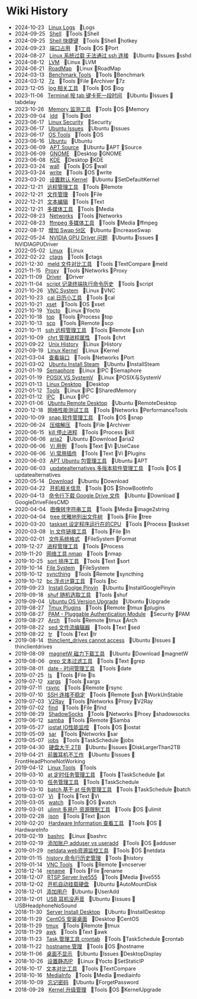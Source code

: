 # Wiki History

- 2024-10-23&nbsp;&nbsp; [Linux Logs](/0136_Logs)&nbsp;&nbsp; :bookmark:Logs
- 2024-09-25&nbsp;&nbsp; [Shell](/0134_Tools_Shell)&nbsp;&nbsp; :bookmark:Tools :bookmark:Shell
- 2024-09-25&nbsp;&nbsp; [Shell 快捷键](/0135_Tools_Shell_hotkey)&nbsp;&nbsp; :bookmark:Tools :bookmark:Shell :bookmark:hotkey
- 2024-09-23&nbsp;&nbsp; [端口占用](/0133_Tools_OS_Port)&nbsp;&nbsp; :bookmark:Tools :bookmark:OS :bookmark:Port
- 2024-08-27&nbsp;&nbsp; [Linux 系统过载 无法通过 ssh 连接](/0132_Ubuntu_Issues_sshd)&nbsp;&nbsp; :bookmark:Ubuntu :bookmark:Issues :bookmark:sshd
- 2024-08-12&nbsp;&nbsp; [LVM](/0131_Linux_LVM)&nbsp;&nbsp; :bookmark:Linux :bookmark:LVM
- 2024-06-21&nbsp;&nbsp; [RoadMap](/0130_Linux_RoadMap)&nbsp;&nbsp; :bookmark:Linux :bookmark:RoadMap
- 2024-03-13&nbsp;&nbsp; [Benchmark Tools](/0129_Tools_Benchmark)&nbsp;&nbsp; :bookmark:Tools :bookmark:Benchmark
- 2024-03-12&nbsp;&nbsp; [7z](/0128_Tools_File_Archiver_7z)&nbsp;&nbsp; :bookmark:Tools :bookmark:File :bookmark:Archiver :bookmark:7z
- 2023-12-05&nbsp;&nbsp; [log 相关工具](/0127_Tools_OS_log)&nbsp;&nbsp; :bookmark:Tools :bookmark:OS :bookmark:log
- 2023-11-06&nbsp;&nbsp; [Terminal 按 tab 键卡死一段时间](/0126_Ubuntu_Issues_tabdelay)&nbsp;&nbsp; :bookmark:Ubuntu :bookmark:Issues :bookmark:tabdelay
- 2023-10-26&nbsp;&nbsp; [Memory 监测工具](/0125_Tools_OS_Memory)&nbsp;&nbsp; :bookmark:Tools :bookmark:OS :bookmark:Memory
- 2023-09-04&nbsp;&nbsp; [ldd](/0124_Tools_ldd)&nbsp;&nbsp; :bookmark:Tools :bookmark:ldd
- 2023-06-17&nbsp;&nbsp; [Linux Security](/0123_Security)&nbsp;&nbsp; :bookmark:Security
- 2023-06-17&nbsp;&nbsp; [Ubuntu Issues](/0121_Ubuntu_Issues)&nbsp;&nbsp; :bookmark:Ubuntu :bookmark:Issues
- 2023-06-17&nbsp;&nbsp; [OS Tools](/0122_Tools_OS)&nbsp;&nbsp; :bookmark:Tools :bookmark:OS
- 2023-06-16&nbsp;&nbsp; [Ubuntu](/0120_Ubuntu)&nbsp;&nbsp; :bookmark:Ubuntu
- 2023-06-09&nbsp;&nbsp; [APT Source](/0119_Ubuntu_APT_Source)&nbsp;&nbsp; :bookmark:Ubuntu :bookmark:APT :bookmark:Source
- 2023-06-09&nbsp;&nbsp; [GNOME](/0118_Desktop_GNOME)&nbsp;&nbsp; :bookmark:Desktop :bookmark:GNOME
- 2023-06-08&nbsp;&nbsp; [KDE](/0117_Desktop_KDE)&nbsp;&nbsp; :bookmark:Desktop :bookmark:KDE
- 2023-03-24&nbsp;&nbsp; [wall](/0115_Tools_OS_wall)&nbsp;&nbsp; :bookmark:Tools :bookmark:OS :bookmark:wall
- 2023-03-24&nbsp;&nbsp; [write](/0116_Tools_OS_write)&nbsp;&nbsp; :bookmark:Tools :bookmark:OS :bookmark:write
- 2023-03-20&nbsp;&nbsp; [设置默认 Kernel](/0114_Ubuntu_SetDefaultKernel)&nbsp;&nbsp; :bookmark:Ubuntu :bookmark:SetDefaultKernel
- 2022-12-21&nbsp;&nbsp; [远程管理工具](/0075_Tools_Remote)&nbsp;&nbsp; :bookmark:Tools :bookmark:Remote
- 2022-12-21&nbsp;&nbsp; [文件管理](/0077_Tools_File)&nbsp;&nbsp; :bookmark:Tools :bookmark:File
- 2022-12-21&nbsp;&nbsp; [文本编辑](/0078_Tools_Text)&nbsp;&nbsp; :bookmark:Tools :bookmark:Text
- 2022-12-21&nbsp;&nbsp; [多媒体工具](/0076_Tools_Media)&nbsp;&nbsp; :bookmark:Tools :bookmark:Media
- 2022-08-23&nbsp;&nbsp; [Networks](/0060_Tools_Networks)&nbsp;&nbsp; :bookmark:Tools :bookmark:Networks
- 2022-08-23&nbsp;&nbsp; [ffmpeg 多媒体工具](/0002_Tools_Media_ffmpeg)&nbsp;&nbsp; :bookmark:Tools :bookmark:Media :bookmark:ffmpeg
- 2022-08-17&nbsp;&nbsp; [增加 Swap 分区](/0083_Ubuntu_IncreaseSwap)&nbsp;&nbsp; :bookmark:Ubuntu :bookmark:IncreaseSwap
- 2022-05-24&nbsp;&nbsp; [NVIDIA GPU Driver 问题](/0110_Ubuntu_Issues_NVIDIAGPUDriver)&nbsp;&nbsp; :bookmark:Ubuntu :bookmark:Issues :bookmark:NVIDIAGPUDriver
- 2022-05-02&nbsp;&nbsp; [Linux](/0001_Linux)&nbsp;&nbsp; :bookmark:Linux
- 2022-02-22&nbsp;&nbsp; [ctags](/0003_Tools_ctags)&nbsp;&nbsp; :bookmark:Tools :bookmark:ctags
- 2021-12-30&nbsp;&nbsp; [meld 文件对比工具](/0004_Tools_TextCompare_meld)&nbsp;&nbsp; :bookmark:Tools :bookmark:TextCompare :bookmark:meld
- 2021-11-15&nbsp;&nbsp; [Proxy](/0080_Tools_Networks_Proxy)&nbsp;&nbsp; :bookmark:Tools :bookmark:Networks :bookmark:Proxy
- 2021-11-09&nbsp;&nbsp; [Driver](/0005_Driver)&nbsp;&nbsp; :bookmark:Driver
- 2021-11-04&nbsp;&nbsp; [script 记录终端执行命令历史](/0006_Tools_script)&nbsp;&nbsp; :bookmark:Tools :bookmark:script
- 2021-10-26&nbsp;&nbsp; [VNC System](/0105_Linux_VNC)&nbsp;&nbsp; :bookmark:Linux :bookmark:VNC
- 2021-10-23&nbsp;&nbsp; [cal 日历小工具](/0007_Tools_cal)&nbsp;&nbsp; :bookmark:Tools :bookmark:cal
- 2021-10-21&nbsp;&nbsp; [xset](/0008_Tools_OS_xset)&nbsp;&nbsp; :bookmark:Tools :bookmark:OS :bookmark:xset
- 2021-10-19&nbsp;&nbsp; [Yocto](/0084_Linux_Yocto)&nbsp;&nbsp; :bookmark:Linux :bookmark:Yocto
- 2021-10-18&nbsp;&nbsp; [top](/0009_Tools_Process_top)&nbsp;&nbsp; :bookmark:Tools :bookmark:Process :bookmark:top
- 2021-10-13&nbsp;&nbsp; [scp](/0010_Tools_Remote_scp)&nbsp;&nbsp; :bookmark:Tools :bookmark:Remote :bookmark:scp
- 2021-10-11&nbsp;&nbsp; [ssh 远程管理工具](/0011_Tools_Remote_ssh)&nbsp;&nbsp; :bookmark:Tools :bookmark:Remote :bookmark:ssh
- 2021-10-09&nbsp;&nbsp; [chrt 管理进程属性](/0012_Tools_chrt)&nbsp;&nbsp; :bookmark:Tools :bookmark:chrt
- 2021-09-22&nbsp;&nbsp; [Unix History](/0113_Linux_History)&nbsp;&nbsp; :bookmark:Linux :bookmark:History
- 2021-09-19&nbsp;&nbsp; [Linux Kernel](/0013_Linux_Kernel)&nbsp;&nbsp; :bookmark:Linux :bookmark:Kernel
- 2021-03-04&nbsp;&nbsp; [查看端口](/0056_Tools_Networks_Port)&nbsp;&nbsp; :bookmark:Tools :bookmark:Networks :bookmark:Port
- 2021-03-02&nbsp;&nbsp; [Ubuntu Install Steam](/0063_Ubuntu_InstallSteam)&nbsp;&nbsp; :bookmark:Ubuntu :bookmark:InstallSteam
- 2021-01-19&nbsp;&nbsp; [Semaphore](/0088_Linux_IPC_Semaphore)&nbsp;&nbsp; :bookmark:Linux :bookmark:IPC :bookmark:Semaphore
- 2021-01-19&nbsp;&nbsp; [POSIX VS SystemV](/0082_Linux_POSIX与SystemV)&nbsp;&nbsp; :bookmark:Linux :bookmark:POSIX与SystemV
- 2021-01-13&nbsp;&nbsp; [Linux Desktop](/0057_Desktop)&nbsp;&nbsp; :bookmark:Desktop
- 2021-01-12&nbsp;&nbsp; [Tools](/0087_Linux_IPC_SharedMemory)&nbsp;&nbsp; :bookmark:Linux :bookmark:IPC :bookmark:SharedMemory
- 2021-01-12&nbsp;&nbsp; [IPC](/0086_Linux_IPC)&nbsp;&nbsp; :bookmark:Linux :bookmark:IPC
- 2021-01-06&nbsp;&nbsp; [Ubuntu Remote Desktop](/0058_Ubuntu_RemoteDesktop)&nbsp;&nbsp; :bookmark:Ubuntu :bookmark:RemoteDesktop
- 2020-12-18&nbsp;&nbsp; [网络性能测试工具](/0106_Tools_Networks_PerformanceTools)&nbsp;&nbsp; :bookmark:Tools :bookmark:Networks :bookmark:PerformanceTools
- 2020-10-09&nbsp;&nbsp; [snap 软件管理工具](/0021_Tools_OS_snap)&nbsp;&nbsp; :bookmark:Tools :bookmark:OS :bookmark:snap
- 2020-06-24&nbsp;&nbsp; [压缩解压](/0020_Tools_File_Archiver)&nbsp;&nbsp; :bookmark:Tools :bookmark:File :bookmark:Archiver
- 2020-06-15&nbsp;&nbsp; [kill 停止进程](/0019_Tools_Process_kill)&nbsp;&nbsp; :bookmark:Tools :bookmark:Process :bookmark:kill
- 2020-06-06&nbsp;&nbsp; [aria2](/0091_Ubuntu_Download_aria2)&nbsp;&nbsp; :bookmark:Ubuntu :bookmark:Download :bookmark:aria2
- 2020-06-06&nbsp;&nbsp; [Vi 用例](/0018_Tools_Text_Vi_UseCase)&nbsp;&nbsp; :bookmark:Tools :bookmark:Text :bookmark:Vi :bookmark:UseCase
- 2020-06-06&nbsp;&nbsp; [Vi 常用插件](/0017_Tools_Text_Vi_Plugins)&nbsp;&nbsp; :bookmark:Tools :bookmark:Text :bookmark:Vi :bookmark:Plugins
- 2020-06-03&nbsp;&nbsp; [APT Ubuntu 包管理工具](/0015_Ubuntu_APT)&nbsp;&nbsp; :bookmark:Ubuntu :bookmark:APT
- 2020-06-03&nbsp;&nbsp; [updatealternatives 多版本软件管理工具](/0016_Tools_OS_updatealternatives)&nbsp;&nbsp; :bookmark:Tools :bookmark:OS :bookmark:updatealternatives
- 2020-05-14&nbsp;&nbsp; [Download](/0014_Ubuntu_Download)&nbsp;&nbsp; :bookmark:Ubuntu :bookmark:Download
- 2020-04-22&nbsp;&nbsp; [开机相关信息](/0061_Tools_OS_ShowBootInfo)&nbsp;&nbsp; :bookmark:Tools :bookmark:OS :bookmark:ShowBootInfo
- 2020-04-13&nbsp;&nbsp; [命令行下载 Google Drive 文件](/0109_Ubuntu_Download_GoogleDriveFilesCMD)&nbsp;&nbsp; :bookmark:Ubuntu :bookmark:Download :bookmark:GoogleDriveFilesCMD
- 2020-04-04&nbsp;&nbsp; [图像转字符串工具](/0036_Tools_Media_image2string)&nbsp;&nbsp; :bookmark:Tools :bookmark:Media :bookmark:image2string
- 2020-04-04&nbsp;&nbsp; [tree 优雅地列出文件树](/0035_Tools_File_tree)&nbsp;&nbsp; :bookmark:Tools :bookmark:File :bookmark:tree
- 2020-03-20&nbsp;&nbsp; [taskset 设定程序运行在的CPU](/0034_Tools_Process_taskset)&nbsp;&nbsp; :bookmark:Tools :bookmark:Process :bookmark:taskset
- 2020-03-08&nbsp;&nbsp; [ln 文件链接工具](/0033_Tools_File_ln)&nbsp;&nbsp; :bookmark:Tools :bookmark:File :bookmark:ln
- 2020-02-01&nbsp;&nbsp; [文件系统格式](/0081_FileSystem_Format)&nbsp;&nbsp; :bookmark:FileSystem :bookmark:Format
- 2019-12-27&nbsp;&nbsp; [进程管理工具](/0032_Tools_Process)&nbsp;&nbsp; :bookmark:Tools :bookmark:Process
- 2019-11-20&nbsp;&nbsp; [网络工具 nmap](/0062_Tools_nmap)&nbsp;&nbsp; :bookmark:Tools :bookmark:nmap
- 2019-10-25&nbsp;&nbsp; [sort 排序工具](/0031_Tools_Text_sort)&nbsp;&nbsp; :bookmark:Tools :bookmark:Text :bookmark:sort
- 2019-10-14&nbsp;&nbsp; [File System](/0064_FileSystem)&nbsp;&nbsp; :bookmark:FileSystem
- 2019-10-12&nbsp;&nbsp; [syncthing](/0029_Tools_Remote_syncthing)&nbsp;&nbsp; :bookmark:Tools :bookmark:Remote :bookmark:syncthing
- 2019-10-12&nbsp;&nbsp; [bc 浮点计算工具](/0030_Tools_bc)&nbsp;&nbsp; :bookmark:Tools :bookmark:bc
- 2019-09-23&nbsp;&nbsp; [Install Goolge Pinyin](/0090_Ubuntu_InstallGooglePinyin)&nbsp;&nbsp; :bookmark:Ubuntu :bookmark:InstallGooglePinyin
- 2019-09-18&nbsp;&nbsp; [shuf 随机选取工具](/0028_Tools_shuf)&nbsp;&nbsp; :bookmark:Tools :bookmark:shuf
- 2019-09-04&nbsp;&nbsp; [Ubuntu OS Version Upgrade](/0089_Ubuntu_Upgrade)&nbsp;&nbsp; :bookmark:Ubuntu :bookmark:Upgrade
- 2019-08-27&nbsp;&nbsp; [Tmux Plugins](/0112_Tools_Remote_tmux_plugins)&nbsp;&nbsp; :bookmark:Tools :bookmark:Remote :bookmark:tmux :bookmark:plugins
- 2019-08-27&nbsp;&nbsp; [PAM - Pluggable Authentication Module](/0065_Security_PAM)&nbsp;&nbsp; :bookmark:Security :bookmark:PAM
- 2019-08-27&nbsp;&nbsp; [Arch](/0111_Tools_Remote_tmux_Arch)&nbsp;&nbsp; :bookmark:Tools :bookmark:Remote :bookmark:tmux :bookmark:Arch
- 2019-08-22&nbsp;&nbsp; [sed 文件流编辑器](/0027_Tools_Text_sed)&nbsp;&nbsp; :bookmark:Tools :bookmark:Text :bookmark:sed
- 2019-08-22&nbsp;&nbsp; [tr](/0026_Tools_Text_tr)&nbsp;&nbsp; :bookmark:Tools :bookmark:Text :bookmark:tr
- 2019-08-14&nbsp;&nbsp; [thinclient_drives cannot access](/0092_Ubuntu_Issues_thinclientdrives)&nbsp;&nbsp; :bookmark:Ubuntu :bookmark:Issues :bookmark:thinclientdrives
- 2019-08-09&nbsp;&nbsp; [magnetW 磁力下载工具](/0055_Ubuntu_Download_magnetW)&nbsp;&nbsp; :bookmark:Ubuntu :bookmark:Download :bookmark:magnetW
- 2019-08-06&nbsp;&nbsp; [grep 文本过滤工具](/0025_Tools_Text_grep)&nbsp;&nbsp; :bookmark:Tools :bookmark:Text :bookmark:grep
- 2019-08-01&nbsp;&nbsp; [date - 时间管理工具](/0024_Tools_date)&nbsp;&nbsp; :bookmark:Tools :bookmark:date
- 2019-07-25&nbsp;&nbsp; [ls](/0023_Tools_File_ls)&nbsp;&nbsp; :bookmark:Tools :bookmark:File :bookmark:ls
- 2019-07-12&nbsp;&nbsp; [xargs](/0022_Tools_xargs)&nbsp;&nbsp; :bookmark:Tools :bookmark:xargs
- 2019-07-11&nbsp;&nbsp; [rsync](/0044_Tools_Remote_rsync)&nbsp;&nbsp; :bookmark:Tools :bookmark:Remote :bookmark:rsync
- 2019-07-10&nbsp;&nbsp; [SSH 连接不稳定](/0100_Tools_Remote_ssh_WorkUnStable)&nbsp;&nbsp; :bookmark:Tools :bookmark:Remote :bookmark:ssh :bookmark:WorkUnStable
- 2019-07-03&nbsp;&nbsp; [V2Ray](/0066_Tools_Networks_Proxy_V2Ray)&nbsp;&nbsp; :bookmark:Tools :bookmark:Networks :bookmark:Proxy :bookmark:V2Ray
- 2019-07-02&nbsp;&nbsp; [find](/0043_Tools_File_find)&nbsp;&nbsp; :bookmark:Tools :bookmark:File :bookmark:find
- 2019-06-29&nbsp;&nbsp; [ShadowSocks](/0067_Tools_Networks_Proxy_shadowsocks)&nbsp;&nbsp; :bookmark:Tools :bookmark:Networks :bookmark:Proxy :bookmark:shadowsocks
- 2019-06-12&nbsp;&nbsp; [samba](/0046_Tools_Remote_Samba)&nbsp;&nbsp; :bookmark:Tools :bookmark:Remote :bookmark:Samba
- 2019-05-27&nbsp;&nbsp; [iostat IO性能监控](/0045_Tools_OS_iostat)&nbsp;&nbsp; :bookmark:Tools :bookmark:OS :bookmark:iostat
- 2019-05-09&nbsp;&nbsp; [sar](/0048_Tools_Networks_sar)&nbsp;&nbsp; :bookmark:Tools :bookmark:Networks :bookmark:sar
- 2019-05-07&nbsp;&nbsp; [jobs](/0047_Tools_TaskSchedule_jobs)&nbsp;&nbsp; :bookmark:Tools :bookmark:TaskSchedule :bookmark:jobs
- 2019-04-30&nbsp;&nbsp; [硬盘大于 2TB](/0099_Ubuntu_Issues_DiskLargerThan2TB)&nbsp;&nbsp; :bookmark:Ubuntu :bookmark:Issues :bookmark:DiskLargerThan2TB
- 2019-04-21&nbsp;&nbsp; [前置耳机不工作](/0101_Ubuntu_Issues_FrontHeadPhoneNotWorking)&nbsp;&nbsp; :bookmark:Ubuntu :bookmark:Issues :bookmark:FrontHeadPhoneNotWorking
- 2019-04-12&nbsp;&nbsp; [Linux Tools](/0059_Tools)&nbsp;&nbsp; :bookmark:Tools
- 2019-03-10&nbsp;&nbsp; [at 定时任务管理工具](/0037_Tools_TaskSchedule_at)&nbsp;&nbsp; :bookmark:Tools :bookmark:TaskSchedule :bookmark:at
- 2019-03-10&nbsp;&nbsp; [任务管理工具](/0040_Tools_TaskSchedule)&nbsp;&nbsp; :bookmark:Tools :bookmark:TaskSchedule
- 2019-03-10&nbsp;&nbsp; [batch 基于 at 任务管理工具](/0038_Tools_TaskSchedule_batch)&nbsp;&nbsp; :bookmark:Tools :bookmark:TaskSchedule :bookmark:batch
- 2019-03-07&nbsp;&nbsp; [Vi](/0039_Tools_Text_Vi)&nbsp;&nbsp; :bookmark:Tools :bookmark:Text :bookmark:Vi
- 2019-03-05&nbsp;&nbsp; [watch](/0098_Tools_OS_watch)&nbsp;&nbsp; :bookmark:Tools :bookmark:OS :bookmark:watch
- 2019-03-01&nbsp;&nbsp; [ulimit 多用户 资源限制工具](/0041_Tools_OS_ulimit)&nbsp;&nbsp; :bookmark:Tools :bookmark:OS :bookmark:ulimit
- 2019-02-28&nbsp;&nbsp; [json](/0042_Tools_Text_json)&nbsp;&nbsp; :bookmark:Tools :bookmark:Text :bookmark:json
- 2019-02-20&nbsp;&nbsp; [Hardware Information  查看工具](/0068_Tools_OS_HardwareInfo)&nbsp;&nbsp; :bookmark:Tools :bookmark:OS :bookmark:HardwareInfo
- 2019-02-19&nbsp;&nbsp; [bashrc](/0102_Linux_bashrc)&nbsp;&nbsp; :bookmark:Linux :bookmark:bashrc
- 2019-02-19&nbsp;&nbsp; [添加账户 adduser vs useradd](/0069_Tools_OS_adduser)&nbsp;&nbsp; :bookmark:Tools :bookmark:OS :bookmark:adduser
- 2019-01-29&nbsp;&nbsp; [netdata web资源监控工具](/0108_Tools_OS_netdata)&nbsp;&nbsp; :bookmark:Tools :bookmark:OS :bookmark:netdata
- 2019-01-15&nbsp;&nbsp; [history 命令行历史管理](/0049_Tools_history)&nbsp;&nbsp; :bookmark:Tools :bookmark:history
- 2019-01-14&nbsp;&nbsp; [VNC Tools](/0103_Tools_Remote_vncserver)&nbsp;&nbsp; :bookmark:Tools :bookmark:Remote :bookmark:vncserver
- 2018-12-14&nbsp;&nbsp; [rename](/0050_Tools_File_rename)&nbsp;&nbsp; :bookmark:Tools :bookmark:File :bookmark:rename
- 2018-12-07&nbsp;&nbsp; [RTSP Server live555](/0070_Tools_Media_live555)&nbsp;&nbsp; :bookmark:Tools :bookmark:Media :bookmark:live555
- 2018-12-02&nbsp;&nbsp; [开机自动挂载硬盘](/0097_Ubuntu_AutoMountDisk)&nbsp;&nbsp; :bookmark:Ubuntu :bookmark:AutoMountDisk
- 2018-12-01&nbsp;&nbsp; [添加用户](/0104_Ubuntu_UserAdd)&nbsp;&nbsp; :bookmark:Ubuntu :bookmark:UserAdd
- 2018-12-01&nbsp;&nbsp; [USB 耳机没声音](/0096_Ubuntu_Issues_USBHeadphoneNoSound)&nbsp;&nbsp; :bookmark:Ubuntu :bookmark:Issues :bookmark:USBHeadphoneNoSound
- 2018-11-30&nbsp;&nbsp; [Server Install Desktop](/0094_Ubuntu_InstallDesktop)&nbsp;&nbsp; :bookmark:Ubuntu :bookmark:InstallDesktop
- 2018-11-29&nbsp;&nbsp; [CentOS 安装桌面](/0107_Desktop_CentOS)&nbsp;&nbsp; :bookmark:Desktop :bookmark:CentOS
- 2018-11-29&nbsp;&nbsp; [tmux](/0051_Tools_Remote_tmux)&nbsp;&nbsp; :bookmark:Tools :bookmark:Remote :bookmark:tmux
- 2018-11-29&nbsp;&nbsp; [awk](/0052_Tools_Text_awk)&nbsp;&nbsp; :bookmark:Tools :bookmark:Text :bookmark:awk
- 2018-11-23&nbsp;&nbsp; [Task 管理工具 crontab](/0071_Tools_TaskSchedule_crontab)&nbsp;&nbsp; :bookmark:Tools :bookmark:TaskSchedule :bookmark:crontab
- 2018-11-22&nbsp;&nbsp; [hostname 管理](/0072_Tools_OS_hostname)&nbsp;&nbsp; :bookmark:Tools :bookmark:OS :bookmark:hostname
- 2018-11-06&nbsp;&nbsp; [桌面不显示](/0095_Ubuntu_Issues_DesktopDisplay)&nbsp;&nbsp; :bookmark:Ubuntu :bookmark:Issues :bookmark:DesktopDisplay
- 2018-10-26&nbsp;&nbsp; [设置静态IP](/0085_Linux_Yocto_SetStaticIP)&nbsp;&nbsp; :bookmark:Linux :bookmark:Yocto :bookmark:SetStaticIP
- 2018-10-17&nbsp;&nbsp; [文本对比工具](/0054_Tools_TextCompare)&nbsp;&nbsp; :bookmark:Tools :bookmark:TextCompare
- 2018-10-16&nbsp;&nbsp; [MediaInfo](/0053_Tools_Media_mediainfo)&nbsp;&nbsp; :bookmark:Tools :bookmark:Media :bookmark:mediainfo
- 2018-10-09&nbsp;&nbsp; [忘记密码](/0093_Ubuntu_ForgetPassword)&nbsp;&nbsp; :bookmark:Ubuntu :bookmark:ForgetPassword
- 2018-09-28&nbsp;&nbsp; [Kernel 升级管理](/0073_Tools_OS_KernelUpgrade)&nbsp;&nbsp; :bookmark:Tools :bookmark:OS :bookmark:KernelUpgrade
